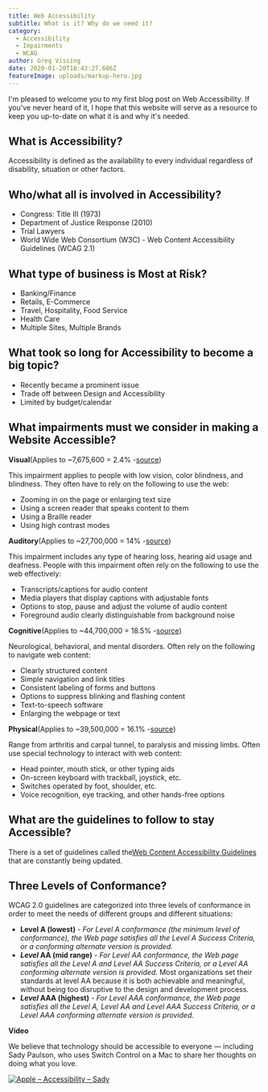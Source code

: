 ```yaml
---
title: Web Accessibility
subtitle: What is it? Why do we need it?
category:
  - Accessibility
  - Impairments
  - WCAG
author: Greg Vissing
date: 2020-01-20T18:43:27.606Z
featureImage: uploads/markup-hero.jpg
---
```

I'm pleased to welcome you to my first blog post on Web Accessibility. If you've never heard of it, I hope that this website will serve as a resource to keep you up-to-date on what it is and why it's needed.

## What is Accessibility?

Accessibility is defined as the availability to every individual regardless of disability, situation or other factors.

## Who/what all is involved in Accessibility?

* Congress: Title III (1973)
* Department of Justice Response (2010)
* Trial Lawyers
* World Wide Web Consortium (W3C) - Web Content Accessibility Guidelines (WCAG 2.1)

## What type of business is Most at Risk?

* Banking/Finance
* Retails, E-Commerce
* Travel, Hospitality, Food Service
* Health Care
* Multiple Sites, Multiple Brands

## What took so long for Accessibility to become a big topic?

* Recently became a prominent issue
* Trade off between Design and Accessibility
* Limited by budget/calendar

## What impairments must we consider in making a Website Accessible?

**Visual**(Applies to ~7,675,600 = 2.4% -[source](https://www.nfb.org/resources/blindness-statistics?gclid=EAIaIQobChMIisyNzcyI3AIVg7bACh11lQJNEAAYASAAEgIAc_D_BwE))

This impairment applies to people with low vision, color blindness, and blindness. They often have to rely on the following to use the web:

* Zooming in on the page or enlarging text size
* Using a screen reader that speaks content to them
* Using a Braille reader
* Using high contrast modes

**Auditory**(Applies to ~27,700,000 = 14% -[source](https://www.nidcd.nih.gov/health/statistics/quick-statistics-hearing))

This impairment includes any type of hearing loss, hearing aid usage and deafness. People with this impairment often rely on the following to use the web effectively:

* Transcripts/captions for audio content
* Media players that display captions with adjustable fonts
* Options to stop, pause and adjust the volume of audio content
* Foreground audio clearly distinguishable from background noise

**Cognitive**(Applies to ~44,700,000 = 18.5% -[source](https://www.caregiver.org/incidence-and-prevalence-major-causes-brain-impairment))

Neurological, behavioral, and mental disorders. Often rely on the following to navigate web content:

* Clearly structured content
* Simple navigation and link titles
* Consistent labeling of forms and buttons
* Options to suppress blinking and flashing content
* Text-to-speech software
* Enlarging the webpage or text

**Physical**(Applies to ~39,500,000 = 16.1% -[source](https://www.cdc.gov/nchs/fastats/disability.htm))

Range from arthritis and carpal tunnel, to paralysis and missing limbs. Often use special technology to interact with web content:

* Head pointer, mouth stick, or other typing aids
* On-screen keyboard with trackball, joystick, etc.
* Switches operated by foot, shoulder, etc.
* Voice recognition, eye tracking, and other hands-free options

## What are the guidelines to follow to stay Accessible?

There is a set of guidelines called the[Web Content Accessibility Guidelines](https://www.w3.org/WAI/standards-guidelines/wcag/) that are constantly being updated.

## Three Levels of Conformance?

WCAG 2.0 guidelines are categorized into three levels of conformance in order to meet the needs of different groups and different situations:

* **Level A (lowest)** - *For Level A conformance (the minimum level of conformance), the Web page satisfies all the Level A Success Criteria, or a conforming alternate version is provided.*
* ***Level* AA (mid range)** - *For Level AA conformance, the Web page satisfies all the Level A and Level AA Success Criteria, or a Level AA conforming alternate version is provided.* Most organizations set their standards at level AA because it is both achievable and meaningful, without being too disruptive to the design and development process.
* ***Level* AAA (highest)** - *For Level AAA conformance, the Web page satisfies all the Level A, Level AA and Level AAA Success Criteria, or a Level AAA conforming alternate version is provided.*

**Video**

We believe that technology should be accessible to everyone — including Sady Paulson, who uses Switch Control on a Mac to share her thoughts on doing what you love.

[![Apple – Accessibility – Sady](https://img.youtube.com/vi/XB4cjbYywqg/0.jpg)](http://www.youtube.com/watch?v=XB4cjbYywqg "Apple – Accessibility – Sady")
